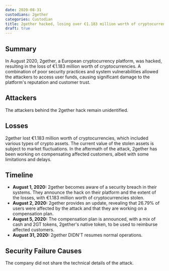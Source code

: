 ```yaml
---
date: 2020-08-31
custodians: 2gether
categories: Custodian
title: 2gether hacked, losing over €1.183 million worth of cryptocurrencies
draft: true
---
```


## Summary

In August 2020, 2gether, a European cryptocurrency platform, was hacked, resulting in the loss of €1.183 million worth of cryptocurrencies. A combination of poor security practices and system vulnerabilities allowed the attackers to access user funds, causing significant damage to the platform's reputation and customer trust.

## Attackers

The attackers behind the 2gether hack remain unidentified.

## Losses

2gether lost €1.183 million worth of cryptocurrencies, which included various types of crypto assets. The current value of the stolen assets is subject to market fluctuations. In the aftermath of the attack, 2gether has been working on compensating affected customers, albeit with some limitations and delays.

## Timeline

- **August 1, 2020:** 2gether becomes aware of a security breach in their systems. They announce the hack on their platform and the extent of the losses, with €1.183 million worth of cryptocurrencies stolen.
- **August 2, 2020:** 2gether provides an update, revealing that 26.79% of users were affected by the attack and that they are working on a compensation plan.
- **August 5, 2020:** The compensation plan is announced, with a mix of cash and 2GT tokens, 2gether's native token, to be used to reimburse affected customers.
- **August 31, 2020:** 2gether DIDN'T resumes normal operations.

## Security Failure Causes

The company did not share the technical details of the attack.
